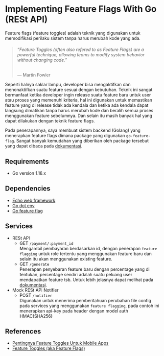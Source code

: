 # Implementing Feature Flags With Go (RESt API)
Feature flags (feature toggles) adalah teknik yang digunakan untuk memodifikasi perilaku sistem tanpa harus merubah kode yang ada.
<blockquote cite="https://martinfowler.com/articles/feature-toggles.html">
  <p>
    <i>
      <h6>“Feature Toggles (often also refered to as Feature Flags) are a powerful technique,
           allowing teams to modify system behavior without changing code.”
       </h6>
    </i>
    — Martin Fowler</h5>
  <p>
</blockquote>
Seperti halnya saklar lampu, developer bisa mengaktifkan dan menonaktifkan suatu feature sesuai dengan kebutuhan. Teknik ini sangat bermanfaat ketika developer ingin release suatu feature baru untuk user atau proses yang memenuhi kriteria, hal ini digunakan untuk memastikan feature yang di release tidak ada kendala dan ketika ada kendala dapat langsung dimatikan tanpa harus merubah kode dan beralih semua proses menggunakan feature sebelumnya. Dan selain itu masih banyak hal yang dapat dilakukan dengan teknik feature flags.

Pada penerapannya, saya membuat sistem backend (Golang) yang menerapkan feature flags dimana package yang digunakan `go-feature-flag`. Sangat banyak kemudahan yang diberikan oleh package tersebut yang dapat dibaca pada [dokumentasi](https://docs.gofeatureflag.org/v0.27.1).

## Requirements
- Go version 1.18.x

## Dependencies
- [Echo web framework](https://echo.labstack.com)
- [Go dot env](https://github.com/joho/godotenv)
- [Go feature flag](https://github.com/thomaspoignant/go-feature-flag)

## Services
- RESt API
  - GET `/payment/:payment_id` </br>
    Mengambil pembayaran berdasarkan id, dengan penerapan `feature flagging` untuk role tertentu yang menggunakan feature baru dan selain itu akan 
    menggunakan existing feature.
  - GET `/generate` </br>
    Penerapan penyebaran feature baru dengan percentage yang di tentukan, percentage sendiri adalah suatu peluang user mendapatkan feature tsb.
    Untuk lebih jelasnya dapat melihat pada [dokumentasi](https://docs.gofeatureflag.org/v0.27.1/flag_format).
- Mock RESt API Notifier
  - POST `/notifier` </br>
    Digunakan untuk menerima pemberitahuan perubahan file config pada services yang menggunakan `feature flagging`, pada contoh ini menerapkan api-key
    pada header dengan model auth HMAC(SHA256)
## References
- [Pentingnya Feature Toggles Untuk Mobile Apps](https://medium.com/easyread/pentingnya-feature-toggles-feature-flags-untuk-mobile-apps-a31302c247f9)
- [Feature Toggles (aka Feature Flags)](https://martinfowler.com/articles/feature-toggles.html)
